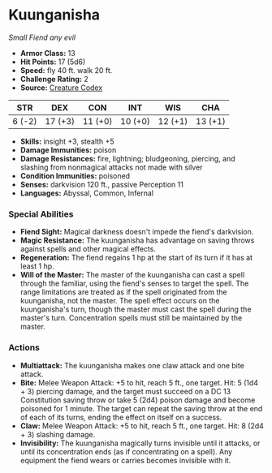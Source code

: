 # Kuunganisha

*Small* *Fiend* *any evil*

- **Armor Class:** 13
- **Hit Points:** 17 (5d6)
- **Speed:** fly 40 ft. walk 20 ft.
- **Challenge Rating:** 2
- **Source:** [Creature Codex](https://koboldpress.com/kpstore/product/creature-codex-for-5th-edition-dnd/)

| STR | DEX | CON | INT | WIS | CHA |
| --- | --- | --- | --- | --- | --- |
| 6 (-2) | 17 (+3) | 11 (+0) | 10 (+0) | 12 (+1) | 13 (+1) |

- **Skills:** insight +3, stealth +5
- **Damage Immunities:** poison
- **Damage Resistances:** fire, lightning; bludgeoning, piercing, and slashing from nonmagical attacks not made with silver
- **Condition Immunities:** poisoned
- **Senses:** darkvision 120 ft., passive Perception 11
- **Languages:** Abyssal, Common, Infernal
### Special Abilities
- **Fiend Sight:** Magical darkness doesn't impede the fiend's darkvision.
- **Magic Resistance:** The kuunganisha has advantage on saving throws against spells and other magical effects.
- **Regeneration:** The fiend regains 1 hp at the start of its turn if it has at least 1 hp.
- **Will of the Master:** The master of the kuunganisha can cast a spell through the familiar, using the fiend's senses to target the spell. The range limitations are treated as if the spell originated from the kuunganisha, not the master. The spell effect occurs on the kuunganisha's turn, though the master must cast the spell during the master's turn. Concentration spells must still be maintained by the master.
### Actions
- **Multiattack:** The kuunganisha makes one claw attack and one bite attack.
- **Bite:** Melee Weapon Attack: +5 to hit, reach 5 ft., one target. Hit: 5 (1d4 + 3) piercing damage, and the target must succeed on a DC 13 Constitution saving throw or take 5 (2d4) poison damage and become poisoned for 1 minute. The target can repeat the saving throw at the end of each of its turns, ending the effect on itself on a success.
- **Claw:** Melee Weapon Attack: +5 to hit, reach 5 ft., one target. Hit: 8 (2d4 + 3) slashing damage.
- **Invisibility:** The kuunganisha magically turns invisible until it attacks, or until its concentration ends (as if concentrating on a spell). Any equipment the fiend wears or carries becomes invisible with it.
